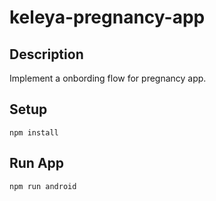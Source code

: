 # keleya-pregnancy-app

## Description

Implement a onbording flow for pregnancy app.

## Setup

```
npm install
```

## Run App

```
npm run android  
```

